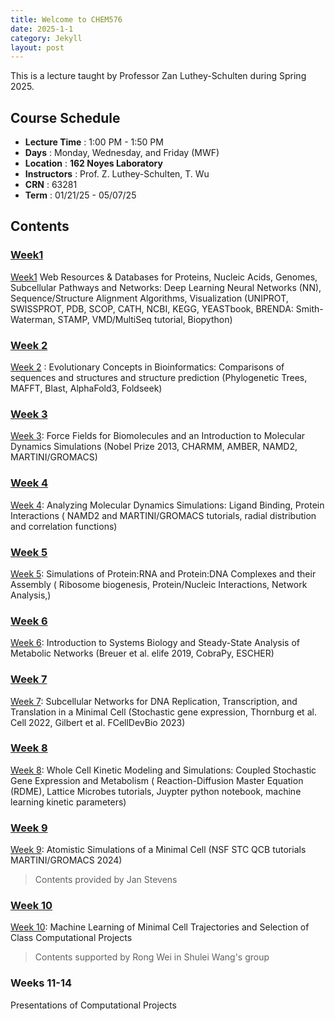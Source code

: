 ```yaml
---
title: Welcome to CHEM576
date: 2025-1-1
category: Jekyll
layout: post
---
```

This is a lecture taught by Professor Zan Luthey-Schulten during Spring 2025.

## **Course Schedule**

* **Lecture Time** : 1:00 PM - 1:50 PM
* **Days** : Monday, Wednesday, and Friday (MWF)
* **Location** : **162 Noyes Laboratory**
* **Instructors** : Prof. Z. Luthey-Schulten, T. Wu
* **CRN** : 63281
* **Term** : 01/21/25 - 05/07/25

## Contents

### [Week1](https://forxhunter.github.io/CHEM576/jekyll/2025-01-01-week1.html)

[Week1](https://forxhunter.github.io/CHEM576/jekyll/2025-01-01-week1.html)  Web Resources & Databases for Proteins, Nucleic Acids, Genomes, Subcellular Pathways
and Networks: Deep Learning Neural Networks (NN), Sequence/Structure Alignment
Algorithms, Visualization (UNIPROT, SWISSPROT, PDB, SCOP, CATH, NCBI, KEGG,
YEASTbook, BRENDA: Smith-Waterman, STAMP, VMD/MultiSeq tutorial, Biopython)

### [Week 2](https://forxhunter.github.io/CHEM576/jekyll/2025-01-02-week2.html)

[Week 2](https://forxhunter.github.io/CHEM576/jekyll/2025-01-02-week2.html) : Evolutionary Concepts in Bioinformatics: Comparisons of sequences and structures and
structure prediction (Phylogenetic Trees, MAFFT, Blast, AlphaFold3, Foldseek)

### [Week 3](https://forxhunter.github.io/CHEM576/jekyll/2025-01-02-week3.html)

[Week 3](./subsections/week3.md): Force Fields for Biomolecules and an Introduction to Molecular Dynamics Simulations
(Nobel Prize 2013, CHARMM, AMBER, NAMD2, MARTINI/GROMACS)

### [Week 4](./subsections/week4.md)

[Week 4](./subsections/week4.md): Analyzing Molecular Dynamics Simulations: Ligand Binding, Protein Interactions
( NAMD2 and MARTINI/GROMACS tutorials, radial distribution and correlation functions)

### [Week 5](./subsections/week5.md)

[Week 5](./subsections/week5.md): Simulations of Protein:RNA and Protein:DNA Complexes and their Assembly
( Ribosome biogenesis, Protein/Nucleic Interactions, Network Analysis,)

### [Week 6](./subsections/week6.md)

[Week 6](./subsections/week6.md): Introduction to Systems Biology and Steady-State Analysis of Metabolic Networks
(Breuer et al. elife 2019, CobraPy, ESCHER)

### [Week 7](./subsections/week7.md)

[Week 7](./subsections/week7.md): Subcellular Networks for DNA Replication, Transcription, and Translation in a Minimal
Cell (Stochastic gene expression, Thornburg et al. Cell 2022, Gilbert et al. FCellDevBio 2023)

### [Week 8](./subsections/week8.md)

[Week 8](./subsections/week8.md): Whole Cell Kinetic Modeling and Simulations: Coupled Stochastic Gene Expression and
Metabolism ( Reaction-Diffusion Master Equation (RDME), Lattice Microbes tutorials, Juypter
python notebook, machine learning kinetic parameters)

### [Week 9](./subsections/week9.md)

[Week 9](./subsections/week9.md): Atomistic Simulations of a Minimal Cell (NSF STC QCB tutorials MARTINI/GROMACS
2024)

> Contents provided by Jan Stevens

### [Week 10](./subsections/week10.md)

[Week 10](./subsections/week10.md): Machine Learning of Minimal Cell Trajectories and Selection of Class Computational
Projects

> Contents supported by Rong Wei in Shulei Wang's group

### Weeks 11-14

Presentations of Computational Projects
